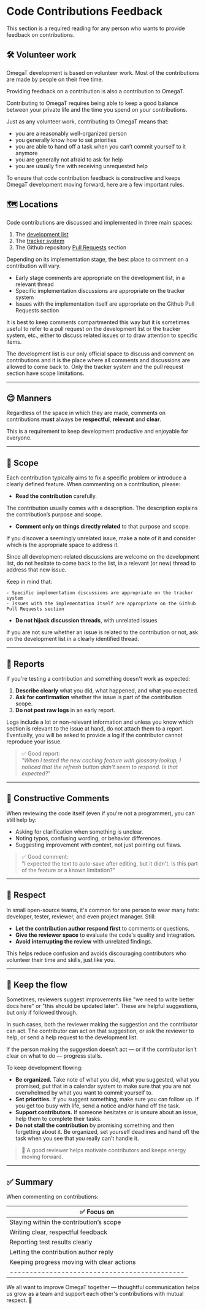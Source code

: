 # Code Contributions Feedback

This section is a required reading for any person who wants to provide feedback on contributions.

## 🛠 Volunteer work

OmegaT development is based on volunteer work. Most of the contributions are made by people on their free time.

Providing feedback on a contribution is also a contribution to OmegaT.

Contributing to OmegaT requires being able to keep a good balance between your private life and the time you spend on your contributions.

Just as any volunteer work, contributing to OmegaT means that:
- you are a reasonably well-organized person
- you generally know how to set priorities
- you are able to hand off a task when you can’t commit yourself to it anymore
- you are generally not afraid to ask for help
- you are usually fine with receiving unrequested help

To ensure that code contribution feedback is constructive and keeps OmegaT development moving forward, here are a few important rules.

## 🗺 Locations

Code contributions are discussed and implemented in three main spaces:

1. The [development list](https://sourceforge.net/p/omegat/mailman/omegat-development/)
2. The [tracker system](https://sourceforge.net/p/omegat/_list/tickets)
3. The Github repository [Pull Requests](https://github.com/omegat-org/omegat/pulls) section

Depending on its implementation stage, the best place to comment on a contribution will vary.

- Early stage comments are appropriate on the development list, in a relevant thread
- Specific implementation discussions are appropriate on the tracker system
- Issues with the implementation itself are appropriate on the Github Pull Requests section

It is best to keep comments compartmented this way but it is sometimes useful to refer to a pull request on the development list or the tracker system, etc., either to discuss related issues or to draw attention to specific items.

The development list is our only official space to discuss and comment on contributions and it is the place where all comments and discussions are allowed to come back to. Only the tracker system and the pull request section have scope limitations.

---

## 😊 Manners

Regardless of the space in which they are made, comments on contributions **must** always be **respectful**, **relevant** and **clear**.

This is a requirement to keep development productive and enjoyable for everyone.

---

## 🎯 Scope

Each contribution typically aims to fix a specific problem or introduce a clearly defined feature. When commenting on a contribution, please:

- **Read the contribution** carefully.

The contribution usually comes with a description. The description explains the contribution’s purpose and scope.

- **Comment only on things directly related** to that purpose and scope.

If you discover a seemingly unrelated issue, make a note of it and consider which is the appropriate space to address it.

Since all development-related discussions are welcome on the development list, do not hesitate to come back to the list, in a relevant (or new) thread to address that new issue.

Keep in mind that:

    - Specific implementation discussions are appropriate on the tracker system
    - Issues with the implementation itself are appropriate on the Github Pull Requests section

- **Do not hijack discussion threads**, with unrelated issues

If you are not sure whether an issue is related to the contribution or not, ask on the development list in a clearly identified thread.

---

## 🧪 Reports

If you're testing a contribution and something doesn't work as expected:

1. **Describe clearly** what you did, what happened, and what you expected.
2. **Ask for confirmation** whether the issue is part of the contribution scope.
3. **Do not post raw logs** in an early report.

Logs include a lot or non-relevant information and unless you know which section is relevant to the issue at hand, do not attach them to a report. Eventually, you will be asked to provide a log if the contributor cannot reproduce your issue.

> ✅ Good report:  
> *"When I tested the new caching feature with glossary lookup, I noticed that the refresh button didn't seem to respond. Is that expected?"*

---

## 💬 Constructive Comments

When reviewing the code itself (even if you're not a programmer), you can still help by:

- Asking for clarification when something is unclear.
- Noting typos, confusing wording, or behavior differences.
- Suggesting improvement *with context*, not just pointing out flaws.

> ✅ Good comment:  
> "I expected the text to auto-save after editing, but it didn't. Is this part of the feature or a known limitation?"

---

## 🤝 Respect

In small open-source teams, it's common for one person to wear many hats: developer, tester, reviewer, and even project manager. Still:

- **Let the contribution author respond first** to comments or questions.
- **Give the reviewer space** to evaluate the code's quality and integration.
- **Avoid interrupting the review** with unrelated findings.

This helps reduce confusion and avoids discouraging contributors who volunteer their time and skills, just like you.

---

## 🔄 Keep the flow

Sometimes, reviewers suggest improvements like "we need to write better docs here" or "this should be updated later". These are helpful suggestions, but only if followed through.

In such cases, both the reviewer making the suggestion and the contributor can act. The contributor can act on that suggestion, or ask the reviewer to help, or send a help request to the development list.

If the person making the suggestion doesn’t act — or if the contributor isn’t clear on what to do — progress stalls.

To keep development flowing:

- **Be organized.** Take note of what you did, what you suggested, what you promised, put that in a calendar system to make sure that you are not overwhelmed by what you want to commit yourself to.
- **Set priorities.** If you suggest something, make sure you can follow up. If you get too busy with life, send a notice and/or hand off the task.
- **Support contributors.** If someone hesitates or is unsure about an issue, help them to complete their tasks.
- **Do not stall the contribution** by promising something and then forgetting about it. Be organized, set yourself deadlines and hand off the task when you see that you really can’t handle it.

> 🤝 A good reviewer helps motivate contributors and keeps energy moving forward.

---
## ✅ Summary

When commenting on contributions:

|  ✅     Focus on                           |
|--------------------------------------------|
| Staying within the contribution’s scope    |
| Writing clear, respectful feedback         |
| Reporting test results clearly             |
| Letting the contribution author reply      |
| Keeping progress moving with clear actions |
|--------------------------------------------|

We all want to improve OmegaT together — thoughtful communication helps us grow as a team and support each other's contributions with mutual respect. 💙
